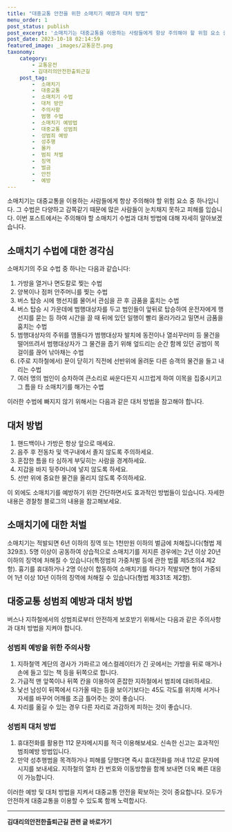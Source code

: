 ```yaml
---
title: "대중교통 안전을 위한 소매치기 예방과 대처 방법"
menu_order: 1
post_status: publish
post_excerpt: '소매치기는 대중교통을 이용하는 사람들에게 항상 주의해야 할 위험 요소 중 하나입니다. 그 수법은 다양하고 감쪽같기 때문에 많은 사람들이 눈치채지 못하고 피해를 입습니다. 이번 포스트에서는 주의해야 할 소매치기 수법과 대처 방법에 대해 자세히 알아보겠습니다.'
post_date: 2023-10-18 02:14:59
featured_image: _images/교통운전.png
taxonomy:
    category:
        - 교통운전
        - 김대리의안전한출퇴근길
    post_tag:
        -  소매치기
        -  대중교통
        -  소매치기 수법
        -  대처 방안
        -  주의사항
        -  범행 수법
        -  소매치기 예방법
        -  대중교통 성범죄
        -  성범죄 예방
        -  성추행
        -  몰카
        -  범죄 처벌
        -  징역
        -  벌금
        -  안전
        -  예방
---
```



소매치기는 대중교통을 이용하는 사람들에게 항상 주의해야 할 위험 요소 중 하나입니다. 그 수법은 다양하고 감쪽같기 때문에 많은 사람들이 눈치채지 못하고 피해를 입습니다. 이번 포스트에서는 주의해야 할 소매치기 수법과 대처 방법에 대해 자세히 알아보겠습니다.

## 소매치기 수법에 대한 경각심
소매치기의 주요 수법 중 하나는 다음과 같습니다:
1. 가방을 열거나 면도칼로 찢는 수법
2. 양복이나 점퍼 안주머니를 찢는 수법
3. 버스 탑승 시에 행선지를 물어서 관심을 끈 후 금품을 훔치는 수법
4. 버스 탑승 시 가운데에 범행대상자를 두고 범인들이 앞뒤로 탑승하여 운전자에게 행선지를 묻는 등 하여 시간을 끌 때 뒤에 있던 일행이 빨리 올라가라고 밀면서 금품을 훔치는 수법
5. 범행대상자의 주위를 맴돌다가 범행대상자 발치에 동전이나 열쇠꾸러미 등 물건을 떨어뜨려서 범행대상자가 그 물건을 줍기 위해 엎드리는 순간 함께 있던 공범이 목걸이를 끊어 낚아채는 수법
6. (주로 지하철에서) 문이 닫히기 직전에 선반위에 올려둔 다른 승객의 물건을 들고 내리는 수법
7. 여러 명의 범인이 승차하여 큰소리로 싸운다든지 시끄럽게 하여 이목을 집중시키고 그 틈을 타 소매치기를 해가는 수법

이러한 수법에 빠지지 않기 위해서는 다음과 같은 대처 방법을 참고해야 합니다.

## 대처 방법
1. 핸드백이나 가방은 항상 앞으로 매세요.
2. 음주 후 전동차 및 역구내에서 졸지 않도록 주의하세요.
3. 혼잡한 틈을 타 심하게 부딪히는 사람을 경계하세요.
4. 지갑을 바지 뒷주머니에 넣지 않도록 하세요.
5. 선반 위에 중요한 물건을 올리지 않도록 주의하세요.

이 외에도 소매치기를 예방하기 위한 간단하면서도 효과적인 방법들이 있습니다. 자세한 내용은 경찰청 블로그의 내용을 참고해보세요.

## 소매치기에 대한 처벌
소매치기는 적발되면 6년 이하의 징역 또는 1천만원 이하의 벌금에 처해집니다(형법 제329조). 5명 이상이 공동하여 상습적으로 소매치기를 저지른 경우에는 2년 이상 20년 이하의 징역에 처해질 수 있습니다(특정범죄 가중처벌 등에 관한 법률 제5조의4 제2항). 흉기를 휴대하거나 2명 이상이 합동하여 소매치기를 하다가 적발되면 형이 가중되어 1년 이상 10년 이하의 징역에 처해질 수 있습니다(형법 제331조 제2항).

## 대중교통 성범죄 예방과 대처 방법
버스나 지하철에서의 성범죄로부터 안전하게 보호받기 위해서는 다음과 같은 주의사항과 대처 방법을 지켜야 합니다.

### 성범죄 예방을 위한 주의사항
1. 지하철역 계단의 경사가 가파르고 에스컬레이터가 긴 곳에서는 가방을 뒤로 매거나 손에 들고 있는 책 등을 뒤쪽으로 합니다.
2. 가급적 맨 앞쪽이나 뒤쪽 칸을 이용하여 혼잡한 지하철에서 범죄에 대비하세요.
3. 낯선 남성이 뒤쪽에서 다가올 때는 등을 보이기보다는 45도 각도를 위치해 서거나 자세를 바꾸어 어깨를 조금 틀어주는 것이 좋습니다.
4. 자리를 옮길 수 있는 경우 다른 자리로 과감하게 피하는 것이 좋습니다.

### 성범죄 대처 방법
1. 휴대전화를 활용한 112 문자메시지를 적극 이용해보세요. 신속한 신고는 효과적인 범죄예방 방법입니다.
2. 만약 성추행범을 목격하거나 피해를 당했다면 즉시 휴대전화를 꺼내 112로 문자메시지를 보내세요. 지하철의 열차 칸 번호와 이동방향을 함께 보내면 더욱 빠른 대응이 가능합니다.

이러한 예방 및 대처 방법을 지켜서 대중교통 안전을 확보하는 것이 중요합니다. 모두가 안전하게 대중교통을 이용할 수 있도록 함께 노력합시다.

<!-- wp:separator -->
<hr class="wp-block-separator has-alpha-channel-opacity"/>
<!-- /wp:separator -->

<!-- wp:group {"backgroundColor":"base","layout":{"type":"constrained"}} -->
<div class="wp-block-group has-base-background-color has-background"><!-- wp:paragraph {"align":"center","fontSize":"medium"} -->
<p class="has-text-align-center has-large-font-size"><strong>김대리의안전한출퇴근길 관련 글 바로가기</strong></p>
<!-- /wp:paragraph -->


<!-- wp:latest-posts
{"categories":[{"id":1794,"count":19,"description":"","link":"https://uknowlaw.com/category/%ea%b9%80%eb%8c%80%eb%a6%ac%ec%9d%98%ec%95%88%ec%a0%84%ed%95%9c%ec%b6%9c%ed%87%b4%ea%b7%bc%ea%b8%b8/","name":"김대리의안전한출퇴근길","slug":"김대리의안전한출퇴근길","taxonomy":"category","parent":0,"meta":[],"_links":{"self":[{"href":"https://uknowlaw.com/wp-json/wp/v2/categories/1794"}],"collection":[{"href":"https://uknowlaw.com/wp-json/wp/v2/categories"}],"about":[{"href":"https://uknowlaw.com/wp-json/wp/v2/taxonomies/category"}],"wp:post_type":[{"href":"https://uknowlaw.com/wp-json/wp/v2/posts?categories=1794"}],"curies":[{"name":"wp","href":"https://api.w.org/{rel}","templated":true}]}}],"postsToShow":100,"excerptLength":28,"postLayout":"grid","columns":2,"featuredImageAlign":"left","featuredImageSizeSlug":"large","fontSize":"small"} /--></div>
<!-- /wp:group -->